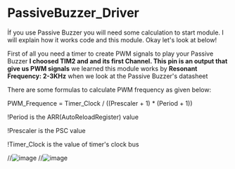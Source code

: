 # PassiveBuzzer_Driver
İf you use Passive Buzzer you will need some calculation to start module. 
I will explain how it works code and this module. Okay let's look at below!

First of all you need a timer to create PWM signals to play your Passive Buzzer
**I choosed TIM2 and and its first Channel. This pin is an output that give us PWM signals**
we learned this module works by **Resonant Frequency: 2-3KHz** when we look at the Passive Buzzer's datasheet 

There are some formulas to calculate PWM frequency as given below:

PWM_Frequence = Timer_Clock / ((Prescaler + 1) * (Period + 1))

!Period is the ARR(AutoReloadRegister) value

!Prescaler is the PSC value

!Timer_Clock is the value of timer's clock bus


//![image](https://github.com/YEK-Kayra/PassiveBuzzer_Driver/assets/124110070/057c47d0-e264-4560-aea6-79962aecd0f5)
//![image](https://github.com/YEK-Kayra/PassiveBuzzer_Driver/assets/124110070/5a93b04b-fb35-4fb2-8965-55bb389685af)

